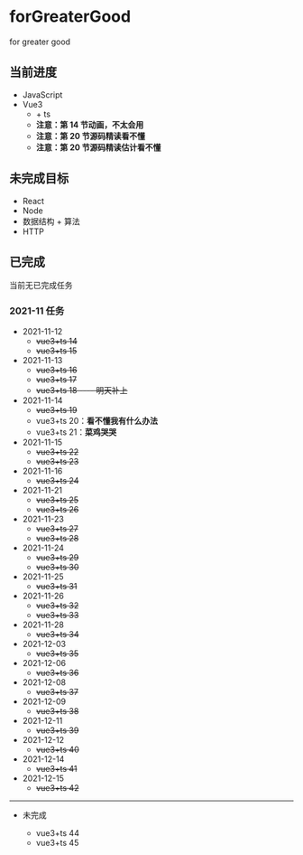 <!--
 * @Author: East
 * @Date: 2021-11-06 09:59:25
 * @LastEditTime: 2021-12-16 08:44:54
 * @LastEditors: Please set LastEditors
 * @Description: the summary of 'for greater good'
 * @FilePath: \Software Engineering\forGreaterGood\README.md
-->

# forGreaterGood

for greater good

## 当前进度

- JavaScript
- Vue3
  - \+ ts
  - **注意：第 14 节动画，不太会用**
  - **注意：第 20 节源码精读看不懂**
  - **注意：第 20 节源码精读估计看不懂**

## 未完成目标

- React
- Node
- 数据结构 + 算法
- HTTP

## 已完成

当前无已完成任务

### 2021-11 任务

- 2021-11-12
  - ~~vue3+ts 14~~
  - ~~vue3+ts 15~~
- 2021-11-13
  - ~~vue3+ts 16~~
  - ~~vue3+ts 17~~
  - ~~vue3+ts 18 ---- 明天补上~~
- 2021-11-14
  - ~~vue3+ts 19~~
  - vue3+ts 20：**看不懂我有什么办法**
  - vue3+ts 21：**菜鸡哭哭**
- 2021-11-15
  - ~~vue3+ts 22~~
  - ~~vue3+ts 23~~
- 2021-11-16
  - ~~vue3+ts 24~~
- 2021-11-21
  - ~~vue3+ts 25~~
  - ~~vue3+ts 26~~
- 2021-11-23
  - ~~vue3+ts 27~~
  - ~~vue3+ts 28~~
- 2021-11-24
  - ~~vue3+ts 29~~
  - ~~vue3+ts 30~~
- 2021-11-25
  - ~~vue3+ts 31~~
- 2021-11-26
  - ~~vue3+ts 32~~
  - ~~vue3+ts 33~~
- 2021-11-28
  - ~~vue3+ts 34~~
- 2021-12-03
  - ~~vue3+ts 35~~
- 2021-12-06
  - ~~vue3+ts 36~~
- 2021-12-08
  - ~~vue3+ts 37~~
- 2021-12-09
  - ~~vue3+ts 38~~
- 2021-12-11
  - ~~vue3+ts 39~~
- 2021-12-12
  - ~~vue3+ts 40~~
- 2021-12-14
  - ~~vue3+ts 41~~
- 2021-12-15
  - ~~vue3+ts 42~~

---

- 未完成

  - vue3+ts 44
  - vue3+ts 45
